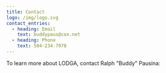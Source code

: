 ```yaml
---
title: Contact
logo: /img/logo.svg
contact_entries:
  - heading: Email
    text: buddypaus@cox.net
  - heading: Phone
    text: 504-234-7978
---
```

To learn more about LODGA, contact Ralph "Buddy" Pausina:
